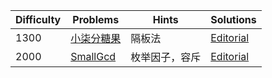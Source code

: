 | Difficulty | Problems | Hints | Solutions |
|------------|------------|-----------|-----------|
| 1300 | [小柒分糖果](https://ac.nowcoder.com/acm/contest/103151/C) | 隔板法 | [Editorial](https://github.com/aboutliu/Daily_Problem/blob/main/2025/03/14/solution/%E5%B0%8F%E6%9F%92%E5%88%86%E7%B3%96%E6%9E%9C.md) |
| 2000 | [SmallGcd](https://codeforces.com/problemset/problem/1900/D) | 枚举因子，容斥 | [Editorial](https://github.com/aboutliu/Daily_Problem/blob/main/2025/03/22/solution/SmallGcd.md) |
